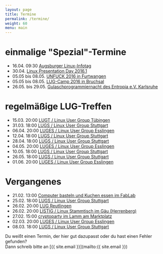 ```yaml
---
layout: page
title: Termine
permalink: /termine/
weight: 60
menu: main
---
```


# einmalige "Spezial"-Termine

* 16.04. 09:30 <a href="http://www.luga.de/Aktionen/LIT-2016/" target="_blank">Augsburger Linux-Infotag</a>
* 30.04. <a href="http://linux-presentation-day.de/" target="_blank">Linux Presentation Day 2016.1</a>
* 05.05 bis 08.05. <a href="https://www.unfuck.eu/2016/" target="_blank">UNFUCK 2016 in Furtwangen</a>
* 05.05 bis 08.05. <a href="https://lugcamp.lugbruchsal.de/programm/" target="_blank">LUG-Camp 2016 in Bruchsal</a>
* 26.05. bis 29.05. <a href="https://entropia.de/GPN" target="_blank">Gulaschprogrammiernacht des Entropia e.V. Karlsruhe</a>

# regelmäßige LUG-Treffen

* 15.03. 20:00 <a href="http://tuebingen.linux.de" target="_blank">LUGT / Linux User Group Tübingen</a>
* 31.03. 18:00 <a href="http://lug-s.org" target="_blank">LUGS / Linux User Group Stuttgart</a>
* 06.04. 20:00 <a href="http://www.lisas.de" target="_blank">LUGES / Linux User Group Esslingen</a>
* 12.04. 18:00 <a href="http://lug-s.org" target="_blank">LUGS / Linux User Group Stuttgart</a>
* 28.04. 18:00 <a href="http://lug-s.org" target="_blank">LUGS / Linux User Group Stuttgart</a>
* 04.05. 20:00 <a href="http://www.lisas.de" target="_blank">LUGES / Linux User Group Esslingen</a>
* 10.05. 18:00 <a href="http://lug-s.org" target="_blank">LUGS / Linux User Group Stuttgart</a>
* 26.05. 18:00 <a href="http://lug-s.org" target="_blank">LUGS / Linux User Group Stuttgart</a>
* 01.06. 20:00 <a href="http://www.lisas.de" target="_blank">LUGES / Linux User Group Esslingen</a>

# Vergangenes

* 21.02. 13:00 <a href="https://www.fablab-neckar-alb.org/?tribe_events=computer-basteln-und-kuchen-essen" target="_blank">Computer basteln und Kuchen essen im FabLab</a>
* 25.02. 18:00 <a href="http://lug-s.org" target="_blank">LUGS / Linux User Group Stuttgart</a>
* 26.02. 20:00 <a href="http://www.lug-reutlingen.de/de-V.pl" target="_blank">LUG Reutlingen</a>
* 26.02. 20:00 <a href="http://www.listig.org" target="_blank">LISTIG / Linux Stammtisch im Gäu (Herrenberg)</a>
* 27.02. 15:00 <a href="https://www.cryptoparty-tuebingen.de" target="_blank">cryptoparty im Lamm am Marktplatz</a>
* 02.03. 20:00 <a href="http://www.lisas.de" target="_blank">LUGES / Linux User Group Esslingen</a>
* 08.03. 18:00 <a href="http://lug-s.org" target="_blank">LUGS / Linux User Group Stuttgart</a>

Du weißt einen Termin, der hier gut dazupasst oder du hast einen Fehler gefunden?<br />
Dann schreib bitte an [{{ site.email }}](mailto:{{ site.email }})
